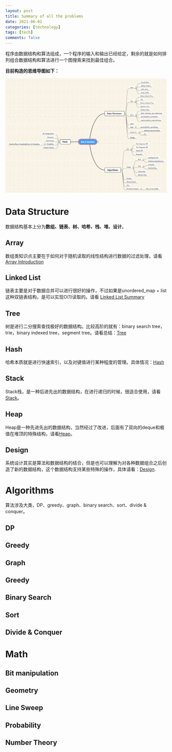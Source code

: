 ```yaml
---
layout: post
title: Summary of all the problems
date: 2021-06-01
categories: [technology]
tags: [tech]
comments: false
---
```




程序由数据结构和算法组成，一个程序的输入和输出已经给定，剩余的就是如何排列组合数据结构和算法进行一个图搜索来找到最佳组合。



**目前构造的思维导图如下：**

![Algorithm Classification](../images/leetcode.png)



# Data Structure

数据结构基本上分为**数组、链表、树、哈希、栈、堆、设计**。




## Array 

数组类知识点主要在于如何对于随机读取的线性结构进行数据的过滤处理，请看[Array Introduction](http://yuchenspace.info/array/)



## Linked List

链表主要是对于数据合并可以进行很好的操作，不过如果是unordered_map + list这种双链表结构，是可以实现O(1)读取的。请看 [Linked List Summary](http://yuchenspace.info/linked-list-summary/)



## Tree

树是进行二分搜索查找极好的数据结构。比较高阶的就有：binary search tree，trie，binary indexed tree，segment tree。请看总结：[Tree](http://yuchenspace.info/tree/)



## Hash 

哈希本质就是进行快速索引，以及对键值进行某种程度的管理。具体情况：[Hash](http://yuchenspace.info/hash/)



## Stack

Stack栈，是一种后进先出的数据结构，在进行递归的时候，很适合使用，请看 [Stack](http://yuchenspace.info/stack/)。



## Heap

Heap是一种先进先出的数据结构，当然经过了改进，后面有了双向的deque和极值在堆顶的特殊结构，请看[Heap](http://yuchenspace.info/heap/)。



## Design

系统设计其实是算法和数据结构的结合，但是也可以理解为对各种数据组合之后创造了新的数据结构，这个数据结构支持某些特殊的操作，具体请看：[Design]().



# Algorithms

算法涉及大类，DP、greedy、graph、binary search、sort、divide & conquer。

 

## DP



## Greedy



## Graph



## Greedy



## Binary Search



## Sort



## Divide & Conquer





# Math



## Bit manipulation



## Geometry



## Line Sweep



## Probability 



## Number Theory



